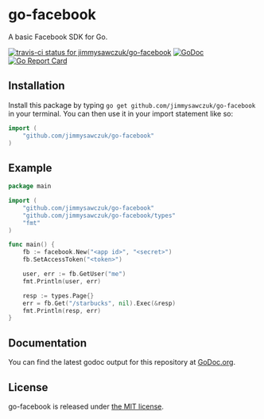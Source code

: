 # go-facebook

A basic Facebook SDK for Go.

[ ![travis-ci status for jimmysawczuk/go-facebook](https://travis-ci.org/jimmysawczuk/go-facebook.svg)](https://travis-ci.org/jimmysawczuk/go-facebook) [![GoDoc](https://godoc.org/github.com/jimmysawczuk/go-facebook?status.svg)](https://godoc.org/github.com/jimmysawczuk/go-facebook) [![Go Report Card](https://goreportcard.com/badge/github.com/jimmysawczuk/go-facebook)](https://goreportcard.com/report/github.com/jimmysawczuk/go-facebook)

## Installation

Install this package by typing `go get github.com/jimmysawczuk/go-facebook` in your terminal. You can then use it in your import statement like so:

```go
import (
	"github.com/jimmysawczuk/go-facebook"
)
```

## Example

```go
package main

import (
    "github.com/jimmysawczuk/go-facebook"
    "github.com/jimmysawczuk/go-facebook/types"
    "fmt"
)

func main() {
    fb := facebook.New("<app id>", "<secret>")
    fb.SetAccessToken("<token>")

    user, err := fb.GetUser("me")
    fmt.Println(user, err)

    resp := types.Page{}
    err = fb.Get("/starbucks", nil).Exec(&resp)
    fmt.Println(resp, err)
}
```

## Documentation

You can find the latest godoc output for this repository at [GoDoc.org](http://godoc.org/github.com/jimmysawczuk/go-facebook).

## License

go-facebook is released under [the MIT license](https://github.com/jimmysawczuk/go-facebook/blob/master/LICENSE).
